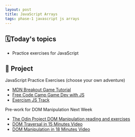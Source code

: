 ```yaml
---
layout: post
title: JavaScript Arrays
tags: phase-1 javascript js arrays
---
```


## 🗓️Today's topics

- Practice exercises for JavaScript

## 🎯 Project

JavaScript Practice Exercises (choose your own adventure)

- [MDN Breakout Game Tutorial](https://developer.mozilla.org/en-US/docs/Games/Tutorials/2D_Breakout_game_pure_JavaScript)
- [Free Code Camp Game Dev with JS](https://www.freecodecamp.org/news/learn-javascript-game-development-full-course/)
- [Exercism JS Track](https://exercism.org/tracks/javascript)

Pre-work for DOM Manipulation Next Week

- [The Odin Project DOM Manipulation reading and exercises](https://www.theodinproject.com/lessons/foundations-dom-manipulation-and-events)
- [DOM Traversal in 15 Minutes Video](https://www.youtube.com/watch?v=v7rSSy8CaYE)
- [DOM Manipulation in 18 Minutes Video](https://www.youtube.com/watch?v=y17RuWkWdn8)
